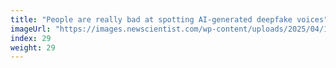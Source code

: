 ```yaml
---
title: "People are really bad at spotting AI-generated deepfake voices"
imageUrl: "https://images.newscientist.com/wp-content/uploads/2025/04/15110600/SEI_247528962.jpg?width=788"
index: 29
weight: 29
---
```

